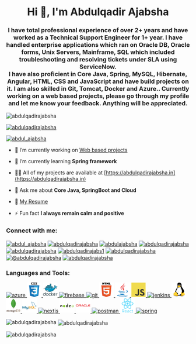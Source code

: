 <h1 align="center">Hi 👋, I'm Abdulqadir Ajabsha</h1>
<h3 align="center">I have total professional experience of over 2+ years and have worked as a <strong>Technical Support Engineer</strong> for 1+ year. I have handled enterprise applications which ran on <strong>Oracle DB, Oracle forms, Unix Servers, Mainframe, SQL</strong> which included troubleshooting and resolving tickets under SLA using <strong>ServiceNow.</strong> <br>
                                    I have also proficient in <strong>Core Java, Spring, MySQL, Hibernate, Angular, HTML, CSS and JavaScript</strong> and have build projects on it. I am also skilled in <strong>Git, Tomcat, Docker and Azure.</strong>. Currently working on a web based projects, please go through my profile and let me know your feedback. Anything will be appreciated.</h3>

<p align="left"> <img src="https://komarev.com/ghpvc/?username=abdulqadirajabsha&label=Profile%20views&color=0e75b6&style=flat" alt="abdulqadirajabsha" /> </p>

<p align="left"> <a href="https://github.com/ryo-ma/github-profile-trophy"><img src="https://github-profile-trophy.vercel.app/?username=abdulqadirajabsha" alt="abdulqadirajabsha" /></a> </p>

<p align="left"> <a href="https://twitter.com/abdul_ajabsha" target="blank"><img src="https://img.shields.io/twitter/follow/abdul_ajabsha?logo=twitter&style=for-the-badge" alt="abdul_ajabsha" /></a> </p>

- 🔭 I’m currently working on [Web based projects](https://github.com/Abdulqadirajabsha/Employee-Management-System.git)

- 🌱 I’m currently learning **Spring framework**

- 👨‍💻 All of my projects are available at [https://abdulqadirajabsha.in](https://abdulqadirajabsha.in)

- 💬 Ask me about **Core Java, SpringBoot and Cloud**

- 📄 <a href="https://drive.google.com/file/d/18GR4nNkzU8bsPCGcV65oDOrcwD5z2DAD/view?usp=drive_link" target="_blank"> My Resume</a>

- ⚡ Fun fact **I always remain calm and positive**

<h3 align="left">Connect with me:</h3>
<p align="left">
<a href="https://twitter.com/abdul_ajabsha" target="blank"><img align="center" src="https://raw.githubusercontent.com/rahuldkjain/github-profile-readme-generator/master/src/images/icons/Social/twitter.svg" alt="abdul_ajabsha" height="30" width="40" /></a>
<a href="https://linkedin.com/in/abdulqadirajabsha" target="blank"><img align="center" src="https://raw.githubusercontent.com/rahuldkjain/github-profile-readme-generator/master/src/images/icons/Social/linked-in-alt.svg" alt="abdulqadirajabsha" height="30" width="40" /></a>
<a href="https://fb.com/abdulajabsha" target="blank"><img align="center" src="https://raw.githubusercontent.com/rahuldkjain/github-profile-readme-generator/master/src/images/icons/Social/facebook.svg" alt="abdulajabsha" height="30" width="40" /></a>
<a href="https://instagram.com/abdulqadirajabsha" target="blank"><img align="center" src="https://raw.githubusercontent.com/rahuldkjain/github-profile-readme-generator/master/src/images/icons/Social/instagram.svg" alt="abdulqadirajabsha" height="30" width="40" /></a>
<a href="https://www.youtube.com/c/abdulqadirajabsha" target="blank"><img align="center" src="https://raw.githubusercontent.com/rahuldkjain/github-profile-readme-generator/master/src/images/icons/Social/youtube.svg" alt="abdulqadirajabsha" height="30" width="40" /></a>
<a href="https://www.hackerrank.com/abdulqadirajabs1" target="blank"><img align="center" src="https://raw.githubusercontent.com/rahuldkjain/github-profile-readme-generator/master/src/images/icons/Social/hackerrank.svg" alt="abdulqadirajabs1" height="30" width="40" /></a>
<a href="https://www.leetcode.com/abdulqadirajabsha" target="blank"><img align="center" src="https://raw.githubusercontent.com/rahuldkjain/github-profile-readme-generator/master/src/images/icons/Social/leet-code.svg" alt="abdulqadirajabsha" height="30" width="40" /></a>
<a href="https://www.hackerearth.com/@abdulqadirajabsha" target="blank"><img align="center" src="https://raw.githubusercontent.com/rahuldkjain/github-profile-readme-generator/master/src/images/icons/Social/hackerearth.svg" alt="@abdulqadirajabsha" height="30" width="40" /></a>
<a href="https://auth.geeksforgeeks.org/user/abdulqadirajabsha" target="blank"><img align="center" src="https://raw.githubusercontent.com/rahuldkjain/github-profile-readme-generator/master/src/images/icons/Social/geeks-for-geeks.svg" alt="abdulqadirajabsha" height="30" width="40" /></a>
</p>

<h3 align="left">Languages and Tools:</h3>
<p align="left"> <a href="https://azure.microsoft.com/en-in/" target="_blank" rel="noreferrer"> <img src="https://www.vectorlogo.zone/logos/microsoft_azure/microsoft_azure-icon.svg" alt="azure" width="40" height="40"/> </a> <a href="https://www.w3schools.com/css/" target="_blank" rel="noreferrer"> <img src="https://raw.githubusercontent.com/devicons/devicon/master/icons/css3/css3-original-wordmark.svg" alt="css3" width="40" height="40"/> </a> <a href="https://www.docker.com/" target="_blank" rel="noreferrer"> <img src="https://raw.githubusercontent.com/devicons/devicon/master/icons/docker/docker-original-wordmark.svg" alt="docker" width="40" height="40"/> </a> <a href="https://firebase.google.com/" target="_blank" rel="noreferrer"> <img src="https://www.vectorlogo.zone/logos/firebase/firebase-icon.svg" alt="firebase" width="40" height="40"/> </a> <a href="https://git-scm.com/" target="_blank" rel="noreferrer"> <img src="https://www.vectorlogo.zone/logos/git-scm/git-scm-icon.svg" alt="git" width="40" height="40"/> </a> <a href="https://www.w3.org/html/" target="_blank" rel="noreferrer"> <img src="https://raw.githubusercontent.com/devicons/devicon/master/icons/html5/html5-original-wordmark.svg" alt="html5" width="40" height="40"/> </a> <a href="https://www.java.com" target="_blank" rel="noreferrer"> <img src="https://raw.githubusercontent.com/devicons/devicon/master/icons/java/java-original.svg" alt="java" width="40" height="40"/> </a> <a href="https://developer.mozilla.org/en-US/docs/Web/JavaScript" target="_blank" rel="noreferrer"> <img src="https://raw.githubusercontent.com/devicons/devicon/master/icons/javascript/javascript-original.svg" alt="javascript" width="40" height="40"/> </a> <a href="https://www.jenkins.io" target="_blank" rel="noreferrer"> <img src="https://www.vectorlogo.zone/logos/jenkins/jenkins-icon.svg" alt="jenkins" width="40" height="40"/> </a> <a href="https://www.linux.org/" target="_blank" rel="noreferrer"> <img src="https://raw.githubusercontent.com/devicons/devicon/master/icons/linux/linux-original.svg" alt="linux" width="40" height="40"/> </a> <a href="https://www.mongodb.com/" target="_blank" rel="noreferrer"> <img src="https://raw.githubusercontent.com/devicons/devicon/master/icons/mongodb/mongodb-original-wordmark.svg" alt="mongodb" width="40" height="40"/> </a> <a href="https://www.mysql.com/" target="_blank" rel="noreferrer"> <img src="https://raw.githubusercontent.com/devicons/devicon/master/icons/mysql/mysql-original-wordmark.svg" alt="mysql" width="40" height="40"/> </a> <a href="https://nextjs.org/" target="_blank" rel="noreferrer"> <img src="https://cdn.worldvectorlogo.com/logos/nextjs-2.svg" alt="nextjs" width="40" height="40"/> </a> <a href="https://nodejs.org" target="_blank" rel="noreferrer"> <img src="https://raw.githubusercontent.com/devicons/devicon/master/icons/nodejs/nodejs-original-wordmark.svg" alt="nodejs" width="40" height="40"/> </a> <a href="https://www.oracle.com/" target="_blank" rel="noreferrer"> <img src="https://raw.githubusercontent.com/devicons/devicon/master/icons/oracle/oracle-original.svg" alt="oracle" width="40" height="40"/> </a> <a href="https://postman.com" target="_blank" rel="noreferrer"> <img src="https://www.vectorlogo.zone/logos/getpostman/getpostman-icon.svg" alt="postman" width="40" height="40"/> </a> <a href="https://reactjs.org/" target="_blank" rel="noreferrer"> <img src="https://raw.githubusercontent.com/devicons/devicon/master/icons/react/react-original-wordmark.svg" alt="react" width="40" height="40"/> </a> <a href="https://spring.io/" target="_blank" rel="noreferrer"> <img src="https://www.vectorlogo.zone/logos/springio/springio-icon.svg" alt="spring" width="40" height="40"/> </a> </p>

<p><img align="left" src="https://github-readme-stats.vercel.app/api/top-langs?username=abdulqadirajabsha&show_icons=true&locale=en&layout=compact" alt="abdulqadirajabsha" /></p>

<p>&nbsp;<img align="center" src="https://github-readme-stats.vercel.app/api?username=abdulqadirajabsha&show_icons=true&locale=en" alt="abdulqadirajabsha" /></p>

<p><img align="center" src="https://github-readme-streak-stats.herokuapp.com/?user=abdulqadirajabsha&" alt="abdulqadirajabsha" /></p>

